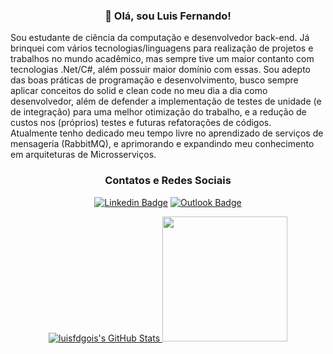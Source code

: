 <h3 align="center">👋 Olá, sou Luis Fernando!</h3>

  Sou estudante de ciência da computação e desenvolvedor back-end. Já brinquei com vários tecnologias/linguagens para realização de projetos e trabalhos no mundo acadêmico, mas sempre tive um maior contanto com  tecnologias .Net/C#, além possuir maior domínio com essas. Sou adepto das boas práticas de programação e desenvolvimento, busco sempre aplicar conceitos do solid e clean code no meu dia a dia como desenvolvedor, além de defender a implementação de testes de unidade (e de integração) para uma melhor otimização do trabalho, e a redução de custos nos (próprios) testes e futuras refatorações de códigos.  
  Atualmente tenho dedicado meu tempo livre no aprendizado de serviços de mensageria (RabbitMQ), e aprimorando e expandindo meu conhecimento em arquiteturas de Microsserviços.

<h3 align="center"> Contatos e Redes Sociais</h3>
<div align="center">
  
[![Linkedin Badge](https://img.shields.io/badge/-LinkedIn-blue?style=flat-square&logo=Linkedin&logoColor=white&link=https://www.linkedin.com/in/luisfernandogois/)](https://www.linkedin.com/in/luisfernandogois/)
[![Outlook Badge](https://img.shields.io/badge/email--000?style=social&logo=microsoft-outlook&logoColor=0078d4&link=mailto:luisz.dantass@hotmail.com)](mailto:luisz.dantass@hotmail.com)
</div>

</p>
<div align="center">
  <a href="https://awesome-github-stats.azurewebsites.net/index.html??cardType=github&theme=github">    
    <img  alt="luisfdgois's GitHub Stats" src="https://awesome-github-stats.azurewebsites.net/user-stats/luisfdgois?cardType=github&theme=github" />  
  </a>
  <img height="200em" src="https://github-readme-stats.vercel.app/api/top-langs/?username=luisfdgois&layout=compact&langs_count=6&theme=github-dark"/>
</div>
 
<!--
**luisfdgois/luisfdgois** is a ✨ _special_ ✨ repository because its `README.md` (this file) appears on your GitHub profile.

Here are some ideas to get you started:

- 🔭 I’m currently working on ioasys
- 🌱 I’m currently learning RabbitMQ e Microsserviços
- 👯 I’m looking to collaborate on ...
- 🤔 I’m looking for help with ...
- 💬 Ask me about ...
- 📫 How to reach me: ...
- 😄 Pronouns: ...
- ⚡ Fun fact: ...
-->
